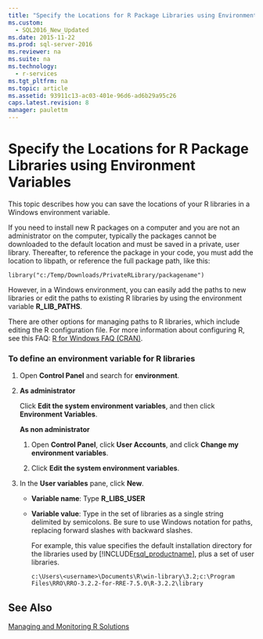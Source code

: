 ```yaml
---
title: "Specify the Locations for R Package Libraries using Environment Variables"
ms.custom: 
  - SQL2016_New_Updated
ms.date: 2015-11-22
ms.prod: sql-server-2016
ms.reviewer: na
ms.suite: na
ms.technology: 
  - r-services
ms.tgt_pltfrm: na
ms.topic: article
ms.assetid: 93911c13-ac03-401e-96d6-ad6b29a95c26
caps.latest.revision: 8
manager: paulettm
---
```

# Specify the Locations for R Package Libraries using Environment Variables
This topic describes how you can save the locations of your R libraries in a Windows environment variable.  
  
 If you need to install new R packages on a computer and you are not an administrator on the computer, typically the packages cannot be downloaded to the default location and must be saved in a private, user library. Thereafter, to reference the package in your code, you must add the location to libpath, or reference the full package path, like this:  
  
```  
library("c:/Temp/Downloads/PrivateRLibrary/packagename")  
```  
  
 However, in a Windows environment, you can easily add the paths to new libraries or edit the paths to existing R libraries  by using the environment variable **R_LIB_PATHS**.  
  
 There are other options for managing paths to R libraries, which include editing the R configuration file. For more information about configuring R, see this FAQ: [R for Windows FAQ (CRAN)](https://cran.r-project.org/bin/windows/base/rw-FAQ.html).  
  
### To define an environment variable for R libraries  
  
1.  Open **Control Panel** and search for **environment**.  
  
2.  **As administrator**  
  
     Click **Edit the system environment variables**, and then click **Environment Variables**.  
  
     **As non administrator**  
  
    1.  Open **Control Panel**, click **User Accounts**, and click **Change my environment variables**.  
  
    2.  Click **Edit the system environment variables**.  
  
3.  In the **User variables** pane, click **New**.  
  
    -   **Variable name**: Type **R_LIBS_USER**  
  
    -   **Variable value**: Type in the set of libraries as a single string delimited by semicolons. Be sure to use Windows notation for paths, replacing forward slashes with backward slashes.  
  
         For example, this value specifies the default installation directory for the libraries used by [!INCLUDE[rsql_productname](../../Topics/TopicNameContainA/tokens/rsql_productname_md.md)], plus a set of user libraries.  
  
        ```  
        c:\Users\<username>\Documents\R\win-library\3.2;c:\Program Files\RRO\RRO-3.2.2-for-RRE-7.5.0\R-3.2.2\library  
        ```  
  
## See Also  
 [Managing and Monitoring R Solutions](../../Topics/TopicNameNotContainA/Managing-and-Monitoring-R-Solutions.md)